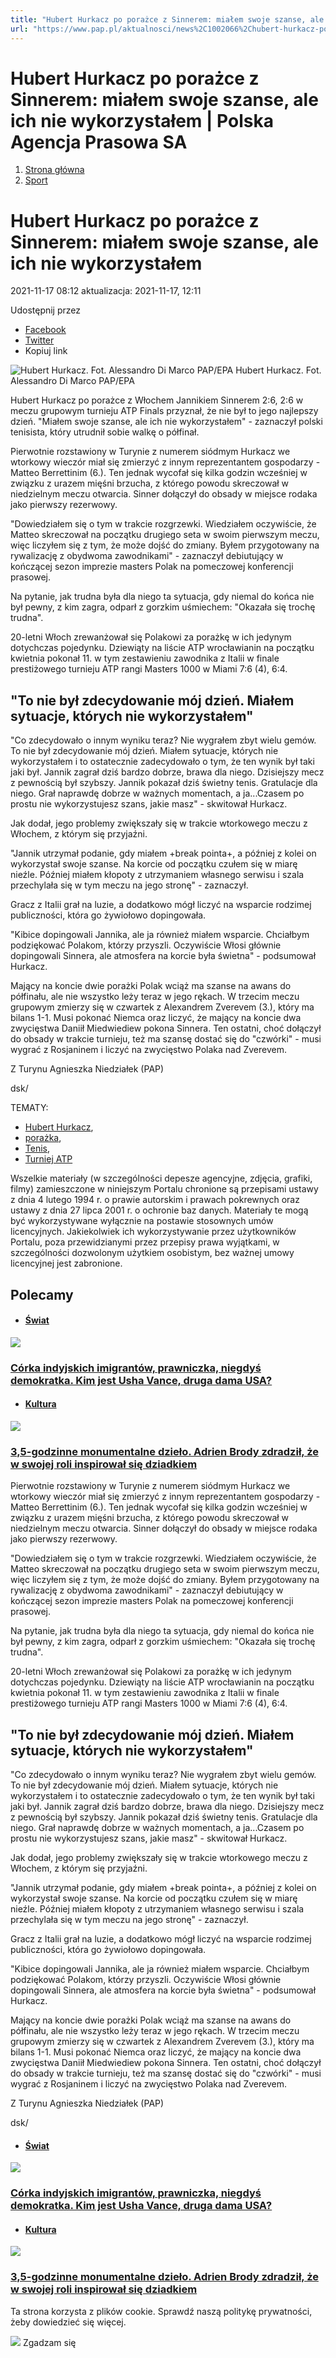 ```yaml
---
title: "Hubert Hurkacz po porażce z Sinnerem: miałem swoje szanse, ale ich nie wykorzystałem | Polska Agencja Prasowa SA"
url: "https://www.pap.pl/aktualnosci/news%2C1002066%2Chubert-hurkacz-po-porazce-z-sinnerem-mialem-swoje-szanse-ale-ich-nie"
---
```


# Hubert Hurkacz po porażce z Sinnerem: miałem swoje szanse, ale ich nie wykorzystałem | Polska Agencja Prasowa SA














1. [Strona główna](/)
2. [Sport](/list-of-articles/47)









# Hubert Hurkacz po porażce z Sinnerem: miałem swoje szanse, ale ich nie wykorzystałem









 2021\-11\-17 08:12 aktualizacja: 2021\-11\-17, 12:11 






 Udostępnij przez
 
* [Facebook](https://www.facebook.com/sharer/sharer.php?u=https://www.pap.pl/aktualnosci/news%2C1002066%2Chubert-hurkacz-po-porazce-z-sinnerem-mialem-swoje-szanse-ale-ich-nie)
* [Twitter](https://twitter.com/intent/tweet?url=https://www.pap.pl/aktualnosci/news%2C1002066%2Chubert-hurkacz-po-porazce-z-sinnerem-mialem-swoje-szanse-ale-ich-nie)
* Kopiuj link








![Hubert Hurkacz. Fot. Alessandro Di Marco PAP/EPA](/sites/default/files/styles/main_image/public/202111/epa09586143.jpg?h=c327d2ee&itok=uoXZoUWL)
Hubert Hurkacz. Fot. Alessandro Di Marco PAP/EPA

Hubert Hurkacz po porażce z Włochem Jannikiem Sinnerem 2:6, 2:6 w meczu grupowym turnieju ATP Finals przyznał, że nie był to jego najlepszy dzień. "Miałem swoje szanse, ale ich nie wykorzystałem" \- zaznaczył polski tenisista, który utrudnił sobie walkę o półfinał.







Pierwotnie rozstawiony w Turynie z numerem siódmym Hurkacz we wtorkowy wieczór miał się zmierzyć z innym reprezentantem gospodarzy \- Matteo Berrettinim (6\.). Ten jednak wycofał się kilka godzin wcześniej w związku z urazem mięśni brzucha, z którego powodu skreczował w niedzielnym meczu otwarcia. Sinner dołączył do obsady w miejsce rodaka jako pierwszy rezerwowy.


"Dowiedziałem się o tym w trakcie rozgrzewki. Wiedziałem oczywiście, że Matteo skreczował na początku drugiego seta w swoim pierwszym meczu, więc liczyłem się z tym, że może dojść do zmiany. Byłem przygotowany na rywalizację z obydwoma zawodnikami" \- zaznaczył debiutujący w kończącej sezon imprezie masters Polak na pomeczowej konferencji prasowej.


Na pytanie, jak trudna była dla niego ta sytuacja, gdy niemal do końca nie był pewny, z kim zagra, odparł z gorzkim uśmiechem: "Okazała się trochę trudna".


20\-letni Włoch zrewanżował się Polakowi za porażkę w ich jedynym dotychczas pojedynku. Dziewiąty na liście ATP wrocławianin na początku kwietnia pokonał 11\. w tym zestawieniu zawodnika z Italii w finale prestiżowego turnieju ATP rangi Masters 1000 w Miami 7:6 (4\), 6:4\.


## "To nie był zdecydowanie mój dzień. Miałem sytuacje, których nie wykorzystałem"


"Co zdecydowało o innym wyniku teraz? Nie wygrałem zbyt wielu gemów. To nie był zdecydowanie mój dzień. Miałem sytuacje, których nie wykorzystałem i to ostatecznie zadecydowało o tym, że ten wynik był taki jaki był. Jannik zagrał dziś bardzo dobrze, brawa dla niego. Dzisiejszy mecz z pewnością był szybszy. Jannik pokazał dziś świetny tenis. Gratulacje dla niego. Grał naprawdę dobrze w ważnych momentach, a ja...Czasem po prostu nie wykorzystujesz szans, jakie masz" \- skwitował Hurkacz.


Jak dodał, jego problemy zwiększały się w trakcie wtorkowego meczu z Włochem, z którym się przyjaźni.


"Jannik utrzymał podanie, gdy miałem \+break pointa\+, a później z kolei on wykorzystał swoje szanse. Na korcie od początku czułem się w miarę nieźle. Później miałem kłopoty z utrzymaniem własnego serwisu i szala przechylała się w tym meczu na jego stronę" \- zaznaczył.


Gracz z Italii grał na luzie, a dodatkowo mógł liczyć na wsparcie rodzimej publiczności, która go żywiołowo dopingowała.


"Kibice dopingowali Jannika, ale ja również miałem wsparcie. Chciałbym podziękować Polakom, którzy przyszli. Oczywiście Włosi głównie dopingowali Sinnera, ale atmosfera na korcie była świetna" \- podsumował Hurkacz.


Mający na koncie dwie porażki Polak wciąż ma szanse na awans do półfinału, ale nie wszystko leży teraz w jego rękach. W trzecim meczu grupowym zmierzy się w czwartek z Alexandrem Zverevem (3\.), który ma bilans 1\-1\. Musi pokonać Niemca oraz liczyć, że mający na koncie dwa zwycięstwa Daniił Miedwiediew pokona Sinnera. Ten ostatni, choć dołączył do obsady w trakcie turnieju, też ma szansę dostać się do "czwórki" \- musi wygrać z Rosjaninem i liczyć na zwycięstwo Polaka nad Zverevem.


Z Turynu Agnieszka Niedziałek (PAP)


dsk/




TEMATY:
* [Hubert Hurkacz](/aktualnosci/index%2C1%2C%2Chubert-hurkacz.html),
* [porażka](/aktualnosci/index%2C1%2C%2Cporazka.html),
* [Tenis](/aktualnosci/index%2C1%2C%2Ctenis.html),
* [Turniej ATP](/aktualnosci/index%2C1%2C%2Cturniej-atp.html)







Wszelkie materiały (w szczególności depesze agencyjne, zdjęcia, grafiki, filmy) zamieszczone w niniejszym Portalu chronione są przepisami ustawy z dnia 4 lutego 1994 r. o prawie autorskim i prawach pokrewnych oraz ustawy z dnia 27 lipca 2001 r. o ochronie baz danych. Materiały te mogą być wykorzystywane wyłącznie na postawie stosownych umów licencyjnych. Jakiekolwiek ich wykorzystywanie przez użytkowników Portalu, poza przewidzianymi przez przepisy prawa wyjątkami, w szczególności dozwolonym użytkiem osobistym, bez ważnej umowy licencyjnej jest zabronione.








## Polecamy





* #### [Świat](/list-of-articles/48)

[![](/sites/default/files/styles/main_image/public/202501/pap_20250120_3F3.jpg?h=de9ae349&itok=BFKQemLl)](/aktualnosci/corka-indyjskich-imigrantow-prawniczka-niegdys-demokratka-kim-jest-usha-vance-druga)


### [Córka indyjskich imigrantów, prawniczka, niegdyś demokratka. Kim jest Usha Vance, druga dama USA?](/aktualnosci/corka-indyjskich-imigrantow-prawniczka-niegdys-demokratka-kim-jest-usha-vance-druga)
* #### [Kultura](/list-of-articles/45)

[![](/sites/default/files/styles/main_image/public/202501/pap_20250117_0NT.jpg?h=8f3c4420&itok=5T8Hk6tM)](/aktualnosci/35-godzinne-monumentalne-dzielo-adrien-brody-zdradzil-ze-w-swojej-roli-inspirowal-sie)


### [3,5\-godzinne monumentalne dzieło. Adrien Brody zdradził, że w swojej roli inspirował się dziadkiem](/aktualnosci/35-godzinne-monumentalne-dzielo-adrien-brody-zdradzil-ze-w-swojej-roli-inspirowal-sie)

























Pierwotnie rozstawiony w Turynie z numerem siódmym Hurkacz we wtorkowy wieczór miał się zmierzyć z innym reprezentantem gospodarzy \- Matteo Berrettinim (6\.). Ten jednak wycofał się kilka godzin wcześniej w związku z urazem mięśni brzucha, z którego powodu skreczował w niedzielnym meczu otwarcia. Sinner dołączył do obsady w miejsce rodaka jako pierwszy rezerwowy.


"Dowiedziałem się o tym w trakcie rozgrzewki. Wiedziałem oczywiście, że Matteo skreczował na początku drugiego seta w swoim pierwszym meczu, więc liczyłem się z tym, że może dojść do zmiany. Byłem przygotowany na rywalizację z obydwoma zawodnikami" \- zaznaczył debiutujący w kończącej sezon imprezie masters Polak na pomeczowej konferencji prasowej.


Na pytanie, jak trudna była dla niego ta sytuacja, gdy niemal do końca nie był pewny, z kim zagra, odparł z gorzkim uśmiechem: "Okazała się trochę trudna".


20\-letni Włoch zrewanżował się Polakowi za porażkę w ich jedynym dotychczas pojedynku. Dziewiąty na liście ATP wrocławianin na początku kwietnia pokonał 11\. w tym zestawieniu zawodnika z Italii w finale prestiżowego turnieju ATP rangi Masters 1000 w Miami 7:6 (4\), 6:4\.


## "To nie był zdecydowanie mój dzień. Miałem sytuacje, których nie wykorzystałem"


"Co zdecydowało o innym wyniku teraz? Nie wygrałem zbyt wielu gemów. To nie był zdecydowanie mój dzień. Miałem sytuacje, których nie wykorzystałem i to ostatecznie zadecydowało o tym, że ten wynik był taki jaki był. Jannik zagrał dziś bardzo dobrze, brawa dla niego. Dzisiejszy mecz z pewnością był szybszy. Jannik pokazał dziś świetny tenis. Gratulacje dla niego. Grał naprawdę dobrze w ważnych momentach, a ja...Czasem po prostu nie wykorzystujesz szans, jakie masz" \- skwitował Hurkacz.


Jak dodał, jego problemy zwiększały się w trakcie wtorkowego meczu z Włochem, z którym się przyjaźni.


"Jannik utrzymał podanie, gdy miałem \+break pointa\+, a później z kolei on wykorzystał swoje szanse. Na korcie od początku czułem się w miarę nieźle. Później miałem kłopoty z utrzymaniem własnego serwisu i szala przechylała się w tym meczu na jego stronę" \- zaznaczył.


Gracz z Italii grał na luzie, a dodatkowo mógł liczyć na wsparcie rodzimej publiczności, która go żywiołowo dopingowała.


"Kibice dopingowali Jannika, ale ja również miałem wsparcie. Chciałbym podziękować Polakom, którzy przyszli. Oczywiście Włosi głównie dopingowali Sinnera, ale atmosfera na korcie była świetna" \- podsumował Hurkacz.


Mający na koncie dwie porażki Polak wciąż ma szanse na awans do półfinału, ale nie wszystko leży teraz w jego rękach. W trzecim meczu grupowym zmierzy się w czwartek z Alexandrem Zverevem (3\.), który ma bilans 1\-1\. Musi pokonać Niemca oraz liczyć, że mający na koncie dwa zwycięstwa Daniił Miedwiediew pokona Sinnera. Ten ostatni, choć dołączył do obsady w trakcie turnieju, też ma szansę dostać się do "czwórki" \- musi wygrać z Rosjaninem i liczyć na zwycięstwo Polaka nad Zverevem.


Z Turynu Agnieszka Niedziałek (PAP)


dsk/




* #### [Świat](/list-of-articles/48)

[![](/sites/default/files/styles/main_image/public/202501/pap_20250120_3F3.jpg?h=de9ae349&itok=BFKQemLl)](/aktualnosci/corka-indyjskich-imigrantow-prawniczka-niegdys-demokratka-kim-jest-usha-vance-druga)


### [Córka indyjskich imigrantów, prawniczka, niegdyś demokratka. Kim jest Usha Vance, druga dama USA?](/aktualnosci/corka-indyjskich-imigrantow-prawniczka-niegdys-demokratka-kim-jest-usha-vance-druga)
* #### [Kultura](/list-of-articles/45)

[![](/sites/default/files/styles/main_image/public/202501/pap_20250117_0NT.jpg?h=8f3c4420&itok=5T8Hk6tM)](/aktualnosci/35-godzinne-monumentalne-dzielo-adrien-brody-zdradzil-ze-w-swojej-roli-inspirowal-sie)


### [3,5\-godzinne monumentalne dzieło. Adrien Brody zdradził, że w swojej roli inspirował się dziadkiem](/aktualnosci/35-godzinne-monumentalne-dzielo-adrien-brody-zdradzil-ze-w-swojej-roli-inspirowal-sie)




 Ta strona korzysta z plików cookie. Sprawdź naszą politykę prywatności, żeby dowiedzieć się więcej.
 

![](/themes/pap/assets/images/ok.png) Zgadzam się
 






